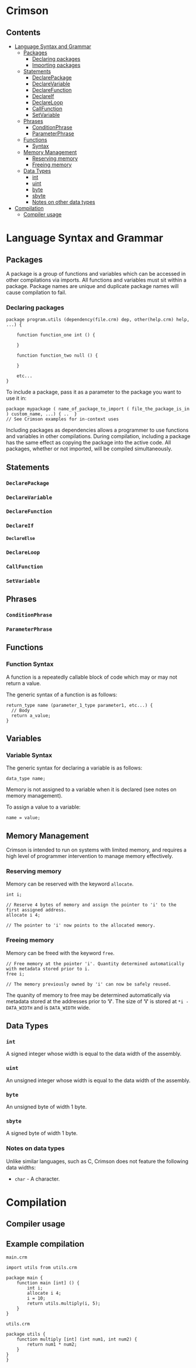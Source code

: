 ﻿# Crimson

## Contents
- [Language Syntax and Grammar](#Language-Syntax-and-Grammar)
  - [Packages](#Packages) 
    - [Declaring packages](#Declaring-Packages) 
    - [Importing packages](#Importing-Packages) 
  - [Statements](#Statements) 
    - [DeclarePackage](#DeclarePackage) 
    - [DeclareVariable](#DeclareVariable) 
    - [DeclareFunction](#DeclareFunction) 
    - [DeclareIf](#DeclareIf) 
    - [DeclareLoop](#DeclareLoop) 
    - [CallFunction](#CallFunction)  
    - [SetVariable](#SetVariable) 
  - [Phrases](#Phrases) 
    - [ConditionPhrase](#ConditionPhrase) 
    - [ParameterPhrase](#ParameterPhrase) 
  - [Functions](#Functions) 
    - [Syntax](#Function-Syntax) 
  - [Memory Management](#Memory-Management) 
    - [Reserving memory](#Reserving-Memory) 
    - [Freeing memory](#Freeing-Memory) 
  - [Data Types](#Data-Types) 
    - [int](#int) 
    - [uint](#uint) 
    - [byte](#byte) 
    - [sbyte](#sbyte) 
    - [Notes on other data types](#Notes-on-data-types)
- [Compilation](#Compilation) 
  - [Compiler usage](#Compiler-usage) 

# Language Syntax and Grammar

## Packages
A package is a group of functions and variables which can be accessed in other compilations via imports. All functions and variables must sit within a package. Package names are unique and duplicate package names will cause compilation to fail.
### Declaring packages
```
package program.utils (dependency(file.crm) dep, other(help.crm) help, ...) {

    function function_one int () {

    }

    function function_two null () {
    
    }

    etc...
}
```
To include a package, pass it as a parameter to the package you want to use it in:
```
package mypackage ( name_of_package_to_import ( file_the_package_is_in ) custom_name, ...) { ..  }
// See Crimson examples for in-context uses
```
Including packages as dependencies allows a programmer to use functions and variables in other compilations. During compilation, including a package has the same effect as copying the package into the active code. All packages, whether or not imported, will be compiled simultaneously.

## Statements
### `DeclarePackage`
### `DeclareVariable`
### `DeclareFunction`
### `DeclareIf`
#### `DeclareElse`
### `DeclareLoop`
### `CallFunction`
### `SetVariable`

## Phrases
### `ConditionPhrase`
### `ParameterPhrase`

## Functions
### Function Syntax
A function is a repeatedly callable block of code which may or may not return a value.

The generic syntax of a function is as follows: 
```
return_type name (parameter_1_type parameter1, etc...) {
  // Body
  return a_value;
}
```

## Variables
### Variable Syntax
The generic syntax for declaring a variable is as follows: 
```
data_type name;
```
Memory is not assigned to a variable when it is declared (see notes on memory management).

To assign a value to a variable:
```
name = value;
```

## Memory Management
Crimson is intended to run on systems with limited memory, and requires a high level of programmer intervention to manage memory effectively.
### Reserving memory
Memory can be reserved with the keyword `allocate`.
```
int i;

// Reserve 4 bytes of memory and assign the pointer to 'i' to the first assigned address.
allocate i 4;

// The pointer to 'i' now points to the allocated memory.
```
### Freeing memory
Memory can be freed with the keyword `free`.
```
// Free memory at the pointer 'i'. Quantity determined automatically with metadata stored prior to i.
free i;

// The memory previously owned by 'i' can now be safely reused.
```
The quanity of memory to free may be determined automatically via metadata stored at the addresses prior to **'i'**. The size of **'i'** is stored at `*i - DATA_WIDTH` and is `DATA_WIDTH` wide.

## Data Types
### `int`
A signed integer whose width is equal to the data width of the assembly.
### `uint`
An unsigned integer whose width is equal to the data width of the assembly.
### `byte`
An unsigned byte of width 1 byte.
### `sbyte`
A signed byte of width 1 byte.
### Notes on data types
Unlike similar languages, such as C, Crimson does not feature the following data widths:
- `char` - A character.

# Compilation
## Compiler usage
## Example compilation
`main.crm`
```
import utils from utils.crm

package main {
    function main [int] () {
        int i;
        allocate i 4;
        i = 10;
        return utils.multiply(i, 5);
    }
}
```
`utils.crm`
```
package utils {
    function multiply [int] (int num1, int num2) {
        return num1 * num2;
    }
}
}
```